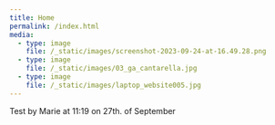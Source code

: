 ```yaml
---
title: Home
permalink: /index.html
media:
  - type: image
    file: /_static/images/screenshot-2023-09-24-at-16.49.28.png
  - type: image
    file: /_static/images/03_ga_cantarella.jpg
  - type: image
    file: /_static/images/laptop_website005.jpg
---
```

Test by Marie at 11:19 on 27th. of September 
